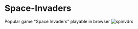 # Space-Invaders
Popular game "Space Invaders" playable in browser
![spinvdrs](https://user-images.githubusercontent.com/72033031/181580996-573e2d8f-7566-4c28-a79b-b6c79db1b18b.png)
